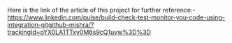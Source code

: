Here is the link of the article of this project for further reference:- https://www.linkedin.com/pulse/build-check-test-monitor-you-code-using-integration-gitgithub-mishra/?trackingId=oYX0LA1TTxy0M6s9cQ1uvw%3D%3D
